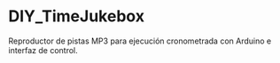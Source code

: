 # DIY_TimeJukebox
Reproductor de pistas MP3 para ejecución cronometrada con Arduino e interfaz de control.
